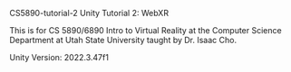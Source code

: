 CS5890-tutorial-2 Unity Tutorial 2: WebXR

This is for CS 5890/6890 Intro to Virtual Reality at the Computer Science Department at Utah State University taught by Dr. Isaac Cho.

Unity Version: 2022.3.47f1

